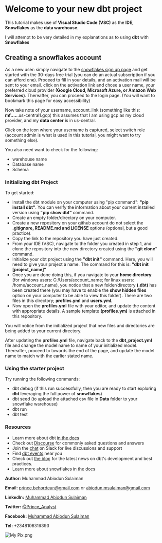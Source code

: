 # Welcome to your new dbt project

This tutorial makes use of **Visual Studio Code (VSC)** as the **IDE**, **Snowflakes** as the **data warehouse**.

I will attempt to be very detailed in my explanations as to using **dbt** with **Snowflakes**

## Creating a snowflakes account

As a new user: simply navigate to the [snowflakes sign up page](https://signup.snowflake.com/?_ga=2.39988834.1303182868.1634285132-1006226680.1634285132) and get started with the 30-days free trial (you can do an actual subscription if you can afford one). Proceed to fill in your details, and an activation mail will be sent to your email. click on the activation link and chose a user name, your preferred cloud provider **(Google Cloud, Microsoft Azure, or Amazon Web Services)**. Thereafter, you can proceed to the login page. (You will want to bookmark this page for easy accessibility)

Now take note of your username, account_link (something like this: **mf.....**.us-central1.gcp) this assumes that I am using gcp as my cloud provider, and my **data center** is in us-central. 

Click on the icon where your username is captured, select switch role (account admin is what is used in this tutorial, you might want to try something else).

You also need want to check for the following:

- warehouse name
- Database name
- Schema

### Initializing dbt Project

To get started:

- Install the dbt module on your computer using "pip command": **"pip install dbt"**. You can verify the information about your current installed version using **"pip show dbt"** command.
- Create an empty folder/directory on your computer.
- Create a new repository on your github account do not select the **.gitignore, README.md and LICENSE** options (optional, but a good practice).
- Copy the link to the repository you have just created.
- From your IDE (VSC), navigate to the folder you created in step 1, and clone the repository into the new directory created using the **"git clone"** command.
- Initialize your dbt project using the **"dbt init"** command. Here, you will need to give your project a name. The command for this is: **"dbt init [project_name]"**
- Once you are done doing this, if you navigate to your **home directory** (for windows users: C:/Users/account_name; for linux users: /home/account_name), you notice that a new folder/directory **(.dbt)** has been created there (you may have to enable the **show hidden files** option on your computer to be able to view this folder). There are two files in this directory; **profiles.yml** and **users.yml**.
- Now open the **profiles.yml** file with your editor, and update the content with appropriate details. A sample template **(profiles.ym)** is attached in this repository.

You will notice from the initialized project that new files and directories are being added to your current directory.

After updating the **profiles.yml** file, navigate back to the **dbt_project.yml** file and change the model name to name of your initialized model. Thereafter, proceed to towards the end of the page, and update the model name to match with the earlier stated name.
  
### Using the starter project

Try running the following commands:

- dbt debug (if this run successfully, then you are ready to start exploring **dbt** leveraging the full power of **snowflakes**)
- dbt seed (to upload the attached csv file in __Data__ folder to your snowflake warehouse)
- dbt run
- dbt test

### Resources

- Learn more about dbt [in the docs](https://docs.getdbt.com/docs/introduction)
- Check out [Discourse](https://discourse.getdbt.com/) for commonly asked questions and answers
- Join the [chat](https://community.getdbt.com/) on Slack for live discussions and support
- Find [dbt events](https://events.getdbt.com) near you
- Check out [the blog](https://blog.getdbt.com/) for the latest news on dbt's development and best practices.
- Learn more about snowflakes [in the docs](https://docs.snowflake.com/)

__Author:__ Muhammad Abiodun Sulaiman

__Email:__ prince.behordeun@gmail.com or abiodun.msulaiman@gmail.com

__LinkedIn:__ [Muhammad Abiodun Sulaiman](https://www.linkedin.com/in/muhammad-abiodun-sulaiman)

__Twitter:__ [@Prince_Analyst](https://wwww.twitter.com/Prince_Analyst)

__Facebook:__ [Muhammad Abiodun Sulaiman](https://www.facebook.com/muhammad.herbehordeun)

__Tel:__ +2348108316393

![My Pix.png](https://user-images.githubusercontent.com/45925374/140731559-e56f334c-8e89-48b8-92f7-fbe66a7447d9.png)
